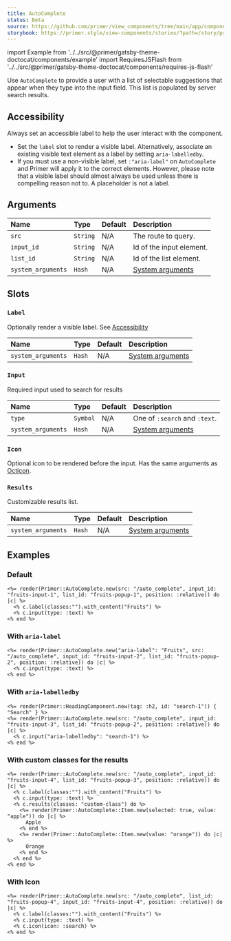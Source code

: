 ```yaml
---
title: AutoComplete
status: Beta
source: https://github.com/primer/view_components/tree/main/app/components/primer/auto_complete.rb
storybook: https://primer.style/view-components/stories/?path=/story/primer-auto-complete-component
---
```


import Example from '../../src/@primer/gatsby-theme-doctocat/components/example'
import RequiresJSFlash from '../../src/@primer/gatsby-theme-doctocat/components/requires-js-flash'

<RequiresJSFlash />

<!-- Warning: AUTO-GENERATED file, do not edit. Add code comments to your Ruby instead <3 -->

Use `AutoComplete` to provide a user with a list of selectable suggestions that appear when they type into the
input field. This list is populated by server search results.

## Accessibility

Always set an accessible label to help the user interact with the component.

* Set the `label` slot to render a visible label. Alternatively, associate an existing visible text element
as a label by setting `aria-labelledby`.
* If you must use a non-visible label, set `:"aria-label"` on `AutoComplete` and Primer
will apply it to the correct elements. However, please note that a visible label should almost
always be used unless there is compelling reason not to. A placeholder is not a label.

## Arguments

| Name | Type | Default | Description |
| :- | :- | :- | :- |
| `src` | `String` | N/A | The route to query. |
| `input_id` | `String` | N/A | Id of the input element. |
| `list_id` | `String` | N/A | Id of the list element. |
| `system_arguments` | `Hash` | N/A | [System arguments](/system-arguments) |

## Slots

### `Label`

Optionally render a visible label. See [Accessibility](#system-arguments)

| Name | Type | Default | Description |
| :- | :- | :- | :- |
| `system_arguments` | `Hash` | N/A | [System arguments](/system-arguments) |

### `Input`

Required input used to search for results

| Name | Type | Default | Description |
| :- | :- | :- | :- |
| `type` | `Symbol` | N/A | One of `:search` and `:text`. |
| `system_arguments` | `Hash` | N/A | [System arguments](/system-arguments) |

### `Icon`

Optional icon to be rendered before the input. Has the same arguments as [Octicon](/components/octicon).

### `Results`

Customizable results list.

| Name | Type | Default | Description |
| :- | :- | :- | :- |
| `system_arguments` | `Hash` | N/A | [System arguments](/system-arguments) |

## Examples

### Default

<Example src="<label for='fruits-input-1' data-view-component=''>Fruits</label><auto-complete src='/auto_complete' for='fruits-popup-1' data-view-component='' class='position-relative'>  <input id='fruits-input-1' type='text' data-view-component='' class='form-control'></input>    <ul id='fruits-popup-1' data-view-component='' class='autocomplete-results'></ul></auto-complete>" />

```erb
<%= render(Primer::AutoComplete.new(src: "/auto_complete", input_id: "fruits-input-1", list_id: "fruits-popup-1", position: :relative)) do |c| %>
  <% c.label(classes:"").with_content("Fruits") %>
  <% c.input(type: :text) %>
<% end %>
```

### With `aria-label`

<Example src="<auto-complete src='/auto_complete' for='fruits-popup-2' data-view-component='' class='position-relative'>  <input id='fruits-input-2' aria-label='Fruits' type='text' data-view-component='' class='form-control'></input>    <ul id='fruits-popup-2' aria-label='Fruits' data-view-component='' class='autocomplete-results'></ul></auto-complete>" />

```erb
<%= render(Primer::AutoComplete.new("aria-label": "Fruits", src: "/auto_complete", input_id: "fruits-input-2", list_id: "fruits-popup-2", position: :relative)) do |c| %>
  <% c.input(type: :text) %>
<% end %>
```

### With `aria-labelledby`

<Example src="<h2 id='search-1' data-view-component=''>Search</h2><auto-complete src='/auto_complete' for='fruits-popup-2' data-view-component='' class='position-relative'>  <input id='fruits-input-3' aria-labelledby='search-1' type='text' data-view-component='' class='form-control'></input>    <ul id='fruits-popup-2' data-view-component='' class='autocomplete-results'></ul></auto-complete>" />

```erb
<%= render(Primer::HeadingComponent.new(tag: :h2, id: "search-1")) { "Search" } %>
<%= render(Primer::AutoComplete.new(src: "/auto_complete", input_id: "fruits-input-3", list_id: "fruits-popup-2", position: :relative)) do |c| %>
  <% c.input("aria-labelledby": "search-1") %>
<% end %>
```

### With custom classes for the results

<Example src="<label for='fruits-input-4' data-view-component=''>Fruits</label><auto-complete src='/auto_complete' for='fruits-popup-3' data-view-component='' class='position-relative'>  <input id='fruits-input-4' type='text' data-view-component='' class='form-control'></input>    <ul id='fruits-popup-3' data-view-component='' class='autocomplete-results custom-class'>    <li role='option' data-autocomplete-value='apple' aria-selected='true' data-view-component='' class='autocomplete-item'>      Apple</li>    <li role='option' data-autocomplete-value='orange' data-view-component='' class='autocomplete-item'>      Orange</li></ul></auto-complete>" />

```erb
<%= render(Primer::AutoComplete.new(src: "/auto_complete", input_id: "fruits-input-4", list_id: "fruits-popup-3", position: :relative)) do |c| %>
  <% c.label(classes:"").with_content("Fruits") %>
  <% c.input(type: :text) %>
  <% c.results(classes: "custom-class") do %>
    <%= render(Primer::AutoComplete::Item.new(selected: true, value: "apple")) do |c| %>
      Apple
    <% end %>
    <%= render(Primer::AutoComplete::Item.new(value: "orange")) do |c| %>
      Orange
    <% end %>
  <% end %>
<% end %>
```

### With Icon

<Example src="<label for='fruits-input-4' data-view-component=''>Fruits</label><auto-complete src='/auto_complete' for='fruits-popup-4' data-view-component='' class='position-relative'>  <input id='fruits-input-4' type='text' data-view-component='' class='form-control'></input>  <svg aria-hidden='true' viewBox='0 0 16 16' version='1.1' data-view-component='' height='16' width='16' class='octicon octicon-search'>    <path fill-rule='evenodd' d='M11.5 7a4.499 4.499 0 11-8.998 0A4.499 4.499 0 0111.5 7zm-.82 4.74a6 6 0 111.06-1.06l3.04 3.04a.75.75 0 11-1.06 1.06l-3.04-3.04z'></path></svg>  <ul id='fruits-popup-4' data-view-component='' class='autocomplete-results'></ul></auto-complete>" />

```erb
<%= render(Primer::AutoComplete.new(src: "/auto_complete", list_id: "fruits-popup-4", input_id: "fruits-input-4", position: :relative)) do |c| %>
  <% c.label(classes:"").with_content("Fruits") %>
  <% c.input(type: :text) %>
  <% c.icon(icon: :search) %>
<% end %>
```
